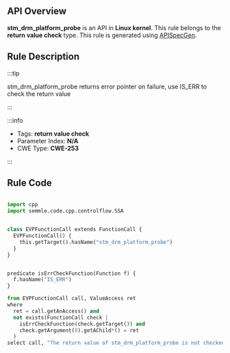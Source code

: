 ---
---


## API Overview
**stm_drm_platform_probe** is an API in **Linux kernel**. This rule belongs to the **return value check** type. This rule is generated using [APISpecGen](../../tools/APISpecGen).
## Rule Description

:::tip

stm_drm_platform_probe returns error pointer on failure, use IS_ERR to check the return value

:::

:::info

- Tags: **return value check**
- Parameter Index: **N/A**
- CWE Type: **CWE-253**

:::

## Rule Code
```python

import cpp
import semmle.code.cpp.controlflow.SSA


class EVPFunctionCall extends FunctionCall {
  EVPFunctionCall() {
    this.getTarget().hasName("stm_drm_platform_probe")
  }
}


predicate isErrCheckFunction(Function f) {
  f.hasName("IS_ERR") 
}

from EVPFunctionCall call, ValueAccess ret
where
  ret = call.getAnAccess() and
  not exists(FunctionCall check |
    isErrCheckFunction(check.getTarget()) and
    check.getArgument(0).getAChild*() = ret
  )
select call, "The return value of stm_drm_platform_probe is not checked with IS_ERR."
    
```